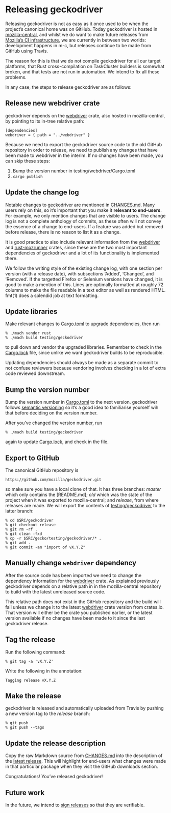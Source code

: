 Releasing geckodriver
=====================

Releasing geckodriver is not as easy as it once used to be when the
project’s canonical home was on GitHub.  Today geckodriver is hosted
in [mozilla-central], and whilst we do want to make future releases
from [Mozilla’s CI infrastructure], we are currently in between two
worlds: development happens in m-c, but releases continue to be made
from GitHub using Travis.

The reason for this is that we do not compile geckodriver for all
our target platforms, that Rust cross-compilation on TaskCluster
builders is somewhat broken, and that tests are not run in automation.
We intend to fix all these problems.

In any case, the steps to release geckodriver are as follows:

[mozilla-central]: https://hg.mozilla.org/mozilla-central/
[Mozilla’s CI infrastructure]: https://treeherder.mozilla.org/


Release new webdriver crate
---------------------------

geckodriver depends on the [webdriver] crate, also hosted in
mozilla-central, by pointing to its in-tree relative path:

	[dependencies]
	webdriver = { path = "../webdriver" }

Because we need to export the geckodriver source code to the old GitHub
repository in order to release, we need to publish any changes that
have been made to webdriver in the interim.  If no changes have been
made, you can skip these steps:

  1. Bump the version number in testing/webdriver/Cargo.toml
  2. `cargo publish`

[webdriver]: ../webdriver


Update the change log
---------------------

Notable changes to geckodriver are mentioned in [CHANGES.md]. Many
users rely on this, so it’s important that you make it **relevant
to end-users**.  For example, we only mention changes that are visible
to users.  The change log is not a complete anthology of commits,
as these often will not convey the essence of a change to end-users.
If a feature was added but removed before release, there is no reason
to list it as a change.

It is good practice to also include relevant information from the
[webdriver] and [rust-mozrunner] crates, since these are the two most
important dependencies of geckodriver and a lot of its functionality
is implemented there.

We follow the writing style of the existing change log, with
one section per version (with a release date), with subsections
‘Added’, ‘Changed’, and ‘Removed’.  If the targetted
Firefox or Selenium versions have changed, it is good to make a
mention of this.  Lines are optimally formatted at roughly 72 columns
to make the file readable in a text editor as well as rendered HTML.
fmt(1) does a splendid job at text formatting.

[CHANGES.md]: ../CHANGES.md
[webdriver]: ../../webdriver
[rust-mozrunner]: https://github.com/jgraham/rust_mozrunner


Update libraries
----------------

Make relevant changes to [Cargo.toml] to upgrade dependencies, then run

	% ./mach vendor rust
	% ./mach build testing/geckodriver

to pull down and vendor the upgraded libraries.  Remember to check
in the [Cargo.lock] file, since unlike we want geckodriver builds to
be reproducible.

Updating dependencies should always be made as a separate commit to
not confuse reviewers because vendoring involves checking in a lot
of extra code reviewed downstream.

[Cargo.toml]: ../Cargo.toml
[Cargo.lock]: ../Cargo.lock


Bump the version number
-----------------------

Bump the version number in [Cargo.toml] to the next version.
geckodriver follows [semantic versioning] so it’s a good idea to
familiarise yourself wih that before deciding on the version number.

After you’ve changed the version number, run

	% ./mach build testing/geckodriver

again to update [Cargo.lock], and check in the file.

[semantic versioning]: http://semver.org/


Export to GitHub
----------------

The canonical GitHub repository is

	https://github.com/mozilla/geckodriver.git

so make sure you have a local clone of that.  It has three branches:
_master_ which only contains the [README.md]; _old_ which was the
state of the project when it was exported to mozilla-central; and
_release_, from where releases are made.  We will export the contents
of [testing/geckodriver] to the latter branch:

	% cd $SRC/geckodriver
	% git checkout release
	% git rm -rf .
	% git clean -fxd
	% cp -r $SRC/gecko/testing/geckodriver/* .
	% git add .
	% git commit -am "import of vX.Y.Z"

[README]: ../README.md
[testing/geckodriver]: ../


Manually change `webdriver` dependency
--------------------------------------

After the source code has been imported we need to change the
dependency information for the [webdriver] crate.  As explained
previously geckodriver depends on a relative path in in the
mozilla-central repository to build with the latest unreleased
source code.

This relative path does not exist in the GitHub repository and the
build will fail unless we change it to the latest [webdriver] crate
version from crates.io.  That version will either be the crate you
published earlier, or the latest version available if no changes have
been made to it since the last geckodriver release.


Tag the release
---------------

Run the following command:

	% git tag -a 'vX.Y.Z'

Write the following in the annotation:

	Tagging release vX.Y.Z


Make the release
----------------

geckodriver is released and automatically uploaded from Travis by
pushing a new version tag to the _release_ branch:

	% git push
	% git push --tags


Update the release description
------------------------------

Copy the raw Markdown source from [CHANGES.md] into the description
of the [latest release].  This will highlight for end-users what
changes were made in that particular package when they visit the
GitHub downloads section.

Congratulations!  You’ve released geckodriver!

[latest release]: https://github.com/mozilla/geckodriver/releases


Future work
-----------

In the future, we intend to [sign releases] so that they are
verifiable.

[sign releases]: https://github.com/mozilla/geckodriver/issues/292
